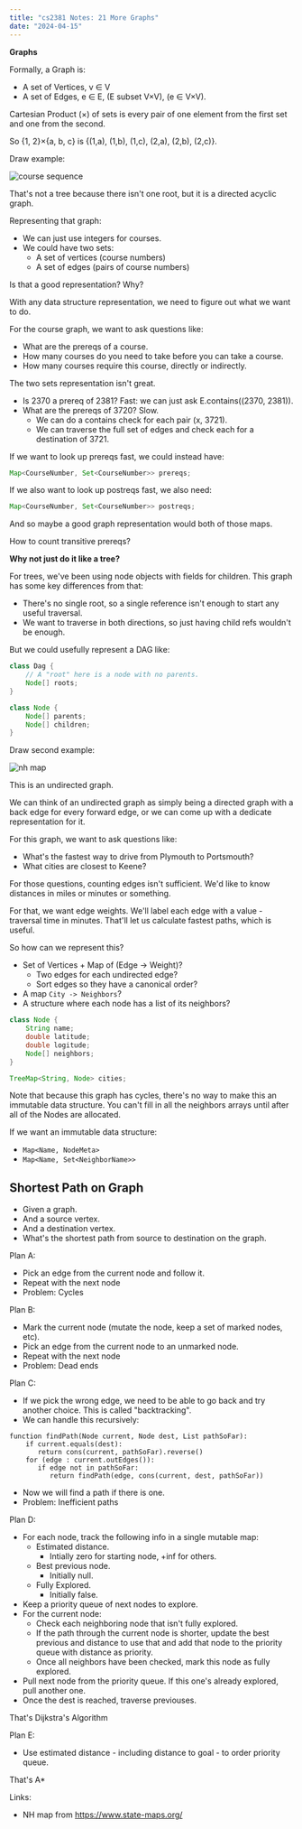 ```yaml
---
title: "cs2381 Notes: 21 More Graphs"
date: "2024-04-15"
---
```



**Graphs**

Formally, a Graph is:

 - A set of Vertices, v ∈ V
 - A set of Edges, e ∈ E, (E subset V×V), (e ∈ V×V).

Cartesian Product (×) of sets is every pair of one element from the
first set and one from the second.

So {1, 2}×{a, b, c} is {(1,a), (1,b), (1,c), (2,a), (2,b), (2,c)}.

Draw example:

![course sequence](
  https://homework.quest/classes/2023-09/cs2381/notes/images/course-seq-2023.svg)

That's not a tree because there isn't one root, but it is a directed
acyclic graph.

Representing that graph:

 - We can just use integers for courses.
 - We could have two sets:
   - A set of vertices (course numbers)
   - A set of edges (pairs of course numbers)

Is that a good representation? Why?

With any data structure representation, we need to figure out
what we want to do.

For the course graph, we want to ask questions like:

 - What are the prereqs of a course.
 - How many courses do you need to take before you can take
   a course.
 - How many courses require this course, directly or indirectly.

The two sets representation isn't great.

 - Is 2370 a prereq of 2381? Fast: we can just ask E.contains((2370, 2381)).
 - What are the prereqs of 3720? Slow.
   - We can do a contains check for each pair (x, 3721).
   - We can traverse the full set of edges and check each for a destination
     of 3721.

If we want to look up prereqs fast, we could instead have:

```java
Map<CourseNumber, Set<CourseNumber>> prereqs;
```

If we also want to look up postreqs fast, we also need:

```java
Map<CourseNumber, Set<CourseNumber>> postreqs;
```

And so maybe a good graph representation would both of those maps.

How to count transitive prereqs?

**Why not just do it like a tree?**

For trees, we've been using node objects with fields for children.
This graph has some key differences from that:

 - There's no single root, so a single reference isn't enough to
   start any useful traversal.
 - We want to traverse in both directions, so just having child refs
   wouldn't be enough.

But we could usefully represent a DAG like:

```java
class Dag {
    // A "root" here is a node with no parents.
    Node[] roots;
}

class Node {
    Node[] parents;
    Node[] children;
}
```

Draw second example:

![nh map](../images/new-hampshire-road-map.gif)

This is an undirected graph.

We can think of an undirected graph as simply being a directed graph
with a back edge for every forward edge, or we can come up with a
dedicate representation for it.

For this graph, we want to ask questions like:

 - What's the fastest way to drive from Plymouth to Portsmouth?
 - What cities are closest to Keene?

For those questions, counting edges isn't sufficient. We'd like to
know distances in miles or minutes or something.

For that, we want edge weights. We'll label each edge with a value -
traversal time in minutes. That'll let us calculate fastest paths,
which is useful.

So how can we represent this?

 - Set of Vertices + Map of (Edge -> Weight)?
   - Two edges for each undirected edge?
   - Sort edges so they have a canonical order?
 - A map ```City -> Neighbors```?
 - A structure where each node has a list of its neighbors?

```java
class Node {
    String name;
    double latitude;
    double logitude;
    Node[] neighbors;
}

TreeMap<String, Node> cities;
```

Note that because this graph has cycles, there's no way to make this
an immutable data structure. You can't fill in all the neighbors
arrays until after all of the Nodes are allocated.

If we want an immutable data structure:

 - ```Map<Name, NodeMeta>```
 - ```Map<Name, Set<NeighborName>>```


## Shortest Path on Graph

 - Given a graph.
 - And a source vertex.
 - And a destination vertex.
 - What's the shortest path from source to destination on the graph.

Plan A:

 - Pick an edge from the current node and follow it.
 - Repeat with the next node
 - Problem: Cycles

Plan B:

 - Mark the current node (mutate the node, keep a set of marked nodes, etc).
 - Pick an edge from the current node to an unmarked node.
 - Repeat with the next node
 - Problem: Dead ends

Plan C:

 - If we pick the wrong edge, we need to be able to go back and try another
   choice. This is called "backtracking".
 - We can handle this recursively:

```
function findPath(Node current, Node dest, List pathSoFar):
    if current.equals(dest):
       return cons(current, pathSoFar).reverse()
    for (edge : current.outEdges()):
       if edge not in pathSoFar:
          return findPath(edge, cons(current, dest, pathSoFar))
```
  
 - Now we will find a path if there is one.
 - Problem: Inefficient paths

Plan D:

 - For each node, track the following info in a single mutable map:
   - Estimated distance.
     - Intially zero for starting node, +inf for others.
   - Best previous node.
     - Initially null.
   - Fully Explored.
     - Initially false.
 - Keep a priority queue of next nodes to explore.
 - For the current node:
   - Check each neighboring node that isn't fully explored.
   - If the path through the current node is shorter, update
     the best previous and distance to use that and add that
     node to the priority queue with distance as priority.
   - Once all neighbors have been checked, mark this node as
     fully explored.
 - Pull next node from the priority queue. If this one's already
   explored, pull another one.
 - Once the dest is reached, traverse previouses.

That's Dijkstra's Algorithm

Plan E:

 - Use estimated distance - including distance to goal - to order
   priority queue.
   
That's A*


Links:

 - NH map from https://www.state-maps.org/
